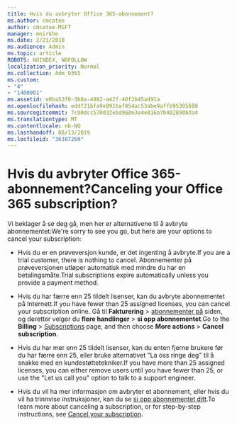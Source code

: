 ```yaml
---
title: Hvis du avbryter Office 365-abonnement?
ms.author: cmcatee
author: cmcatee-MSFT
manager: mnirkhe
ms.date: 2/21/2018
ms.audience: Admin
ms.topic: article
ROBOTS: NOINDEX, NOFOLLOW
localization_priority: Normal
ms.collection: Adm_O365
ms.custom:
- "4"
- "1400001"
ms.assetid: e0ba53f0-3b0a-4082-a42f-40f2b45ad91a
ms.openlocfilehash: eddf21bfa9e891baf054ac53abe9affb95305688
ms.sourcegitcommit: 7c90dcc570d32ebd968e3e4e816a7b482890b3a4
ms.translationtype: MT
ms.contentlocale: nb-NO
ms.lasthandoff: 08/13/2019
ms.locfileid: "36387260"
---
```

# <a name="canceling-your-office-365-subscription"></a><span data-ttu-id="b3a15-102">Hvis du avbryter Office 365-abonnement?</span><span class="sxs-lookup"><span data-stu-id="b3a15-102">Canceling your Office 365 subscription?</span></span>

<span data-ttu-id="b3a15-103">Vi beklager å se deg gå, men her er alternativene til å avbryte abonnementet:</span><span class="sxs-lookup"><span data-stu-id="b3a15-103">We're sorry to see you go, but here are your options to cancel your subscription:</span></span>
  
- <span data-ttu-id="b3a15-104">Hvis du er en prøveversjon kunde, er det ingenting å avbryte.</span><span class="sxs-lookup"><span data-stu-id="b3a15-104">If you are a trial customer, there is nothing to cancel.</span></span> <span data-ttu-id="b3a15-105">Abonnementer på prøveversjonen utløper automatisk med mindre du har en betalingsmåte.</span><span class="sxs-lookup"><span data-stu-id="b3a15-105">Trial subscriptions expire automatically unless you provide a payment method.</span></span>

- <span data-ttu-id="b3a15-106">Hvis du har færre enn 25 tildelt lisenser, kan du avbryte abonnementet på Internett.</span><span class="sxs-lookup"><span data-stu-id="b3a15-106">If you have fewer than 25 assigned licenses, you can cancel your subscription online.</span></span> <span data-ttu-id="b3a15-107">Gå til **Fakturering** \> [abonnementer på](https://go.microsoft.com/fwlink/p/?linkid=842054) siden, og deretter velger du **flere handlinger** \> **si opp abonnementet**.</span><span class="sxs-lookup"><span data-stu-id="b3a15-107">Go to the **Billing** \> [Subscriptions](https://go.microsoft.com/fwlink/p/?linkid=842054) page, and then choose **More actions** \> **Cancel subscription**.</span></span>

- <span data-ttu-id="b3a15-108">Hvis du har mer enn 25 tildelt lisenser, kan du enten fjerne brukere før du har færre enn 25, eller bruke alternativet "La oss ringe deg" til å snakke med en kundestøttetekniker.</span><span class="sxs-lookup"><span data-stu-id="b3a15-108">If you have more than 25 assigned licenses, you can either remove users until you have fewer than 25, or use the "Let us call you" option to talk to a support engineer.</span></span>

- <span data-ttu-id="b3a15-109">Hvis du vil ha mer informasjon om avbryter et abonnement, eller hvis du vil ha trinnvise instruksjoner, kan du se [si opp abonnementet ditt](https://docs.microsoft.com/en-us/office365/admin/subscriptions-and-billing/cancel-your-subscription).</span><span class="sxs-lookup"><span data-stu-id="b3a15-109">To learn more about canceling a subscription, or for step-by-step instructions, see [Cancel your subscription](https://docs.microsoft.com/en-us/office365/admin/subscriptions-and-billing/cancel-your-subscription).</span></span>